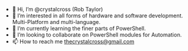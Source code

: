 - 👋 Hi, I’m @crystalcross (Rob Taylor)
- 👀 I’m interested in all forms of hardware and software development.  Multi-Platform and multi-language.
- 🌱 I’m currently learning the finer parts of PowerShell.
- 💞️ I’m looking to collaborate on PowerShell modules for Automation.
- 📫 How to reach me thecrystalcross@gmail.com

<!---
crystalcross/crystalcross is a ✨ special ✨ repository because its `README.md` (this file) appears on your GitHub profile.
You can click the Preview link to take a look at your changes.
--->
